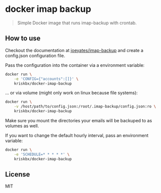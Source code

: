 # docker imap backup 

> Simple Docker image that runs imap-backup with crontab.

## How to use

Checkout the documentation at [joeyates/imap-backup](https://github.com/joeyates/imap-backup#configuration-file) and create a config.json configuration file.

Pass the configuration into the container via a environment variable:

```bash
docker run \
    -e 'CONFIG={"accounts":[]}' \
    kriskbx/docker-imap-backup
```

… or via volume (might only work on linux because file systems):

```bash
docker run \
    -v /host/path/to/config.json:/root/.imap-backup/config.json:ro \
    kriskbx/docker-imap-backup
```

Make sure you mount the directories your emails will be backuped to as volumes as well.

If you want to change the default hourly interval, pass an environment variable:

```bash
docker run \
    -e 'SCHEDULE=* * * * *' \
    kriskbx/docker-imap-backup
```

## License

MIT
